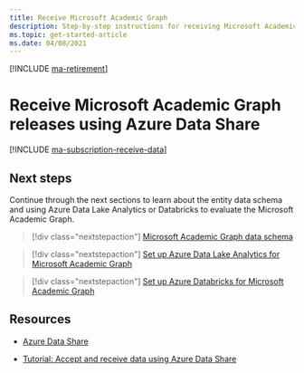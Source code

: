 ```yaml
---
title: Receive Microsoft Academic Graph
description: Step-by-step instructions for receiving Microsoft Academic Graph using Azure Data Share
ms.topic: get-started-article
ms.date: 04/08/2021
---
```

[!INCLUDE [ma-retirement](../includes/ma-retirement.md)]

# Receive Microsoft Academic Graph releases using Azure Data Share

[!INCLUDE [ma-subscription-receive-data](../includes/ma-subscription-receive-data.md)]

## Next steps

Continue through the next sections to learn about the entity data schema and using Azure Data Lake Analytics or Databricks to evaluate the Microsoft Academic Graph.

> [!div class="nextstepaction"]
>[Microsoft Academic Graph data schema](reference-data-schema.md)

> [!div class="nextstepaction"]
>[Set up Azure Data Lake Analytics for Microsoft Academic Graph](get-started-setup-azure-data-lake-analytics.md)

> [!div class="nextstepaction"]
>[Set up Azure Databricks for Microsoft Academic Graph](get-started-setup-databricks.md)

## Resources

* [Azure Data Share](https://azure.microsoft.com/services/data-share/)

* [Tutorial: Accept and receive data using Azure Data Share](/azure/data-share/subscribe-to-data-share)
